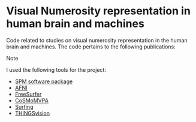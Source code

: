 # Visual Numerosity representation in human brain and machines

Code related to studies on visual numerosity representation in the human brain and machines. The code pertains to the following publications:

> [!NOTE]
> I used the following tools for the project:
> - [SPM software package](https://www.fil.ion.ucl.ac.uk/spm/)
> - [AFNI](https://afni.nimh.nih.gov/)
> - [FreeSurfer](https://surfer.nmr.mgh.harvard.edu/)
> - [CoSMoMVPA](https://www.cosmomvpa.org/)
> - [Surfing](https://surfing.sourceforge.net/)
> - [THINGSvision](https://thingsvision.github.io/)
